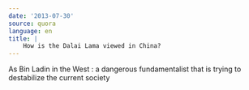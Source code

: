 ```yaml
---
date: '2013-07-30'
source: quora
language: en
title: |
    How is the Dalai Lama viewed in China?
---
```


As Bin Ladin in the West : a dangerous fundamentalist that is trying to
destabilize the current society
